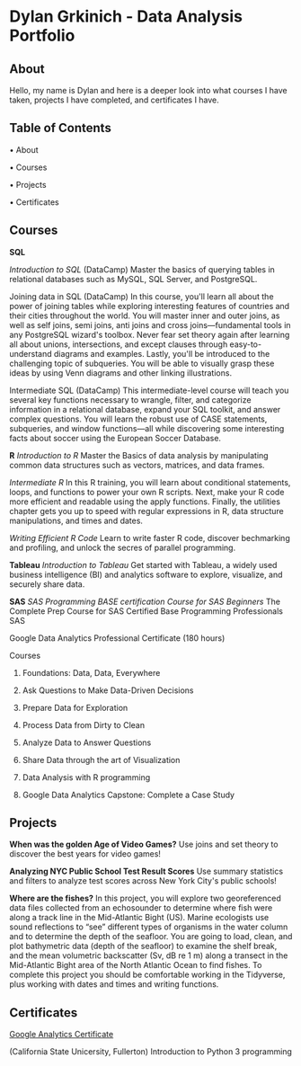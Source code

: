 # Dylan Grkinich - Data Analysis Portfolio
## About

Hello, my name is Dylan and here is a deeper look into what courses I have taken, projects I have completed, and certificates I have.

## Table of Contents

•	About

• Courses

• Projects

• Certificates

## Courses

**SQL**

*Introduction to SQL* (DataCamp)
Master the basics of querying tables in relational databases such as MySQL, SQL Server, and PostgreSQL.

Joining data in SQL (DataCamp)
In this course, you'll learn all about the power of joining tables while exploring interesting features of countries and their cities throughout the world. You will master inner and outer joins, as well as self joins, semi joins, anti joins and cross joins—fundamental tools in any PostgreSQL wizard's toolbox. Never fear set theory again after learning all about unions, intersections, and except clauses through easy-to-understand diagrams and examples. Lastly, you'll be introduced to the challenging topic of subqueries. You will be able to visually grasp these ideas by using Venn diagrams and other linking illustrations.

Intermediate SQL (DataCamp)
This intermediate-level course will teach you several key functions necessary to wrangle, filter, and categorize information in a relational database, expand your SQL toolkit, and answer complex questions. You will learn the robust use of CASE statements, subqueries, and window functions—all while discovering some interesting facts about soccer using the European Soccer Database.

**R**
*Introduction to R*
Master the Basics of data analysis by manipulating common data structures such as vectors, matrices, and data frames.

*Intermediate R*
In this R training, you will learn about conditional statements, loops, and functions to power your own R scripts. Next, make your R code more efficient and readable using the apply functions. Finally, the utilities chapter gets you up to speed with regular expressions in R, data structure manipulations, and times and dates.

*Writing Efficient R Code*
Learn to write faster R code, discover bechmarking and profiling, and unlock the secres of parallel programming.

**Tableau**
*Introduction to Tableau*
Get started with Tableau, a widely used business intelligence (BI) and analytics software to explore, visualize, and securely share data.

**SAS**
*SAS Programming BASE certification Course for SAS Beginners*
The Complete Prep Course for SAS Certified Base Programming Professionals SAS


Google Data Analytics Professional Certificate (180 hours)

Courses
1. Foundations: Data, Data, Everywhere

2. Ask Questions to Make Data-Driven Decisions

3. Prepare Data for Exploration

4. Process Data from Dirty to Clean

5. Analyze Data to Answer Questions

6. Share Data through the art of Visualization

7. Data Analysis with R programming

8. Google Data Analytics Capstone: Complete a Case Study

## Projects

**When was the golden Age of Video Games?**
Use joins and set theory to discover the best years for video games!

**Analyzing NYC Public School Test Result Scores**
Use summary statistics and filters to analyze test scores across New York City's public schools!

**Where are the fishes?**
In this project, you will explore two georeferenced data files collected from an echosounder to determine where fish were along a track line in the Mid-Atlantic Bight (US). Marine ecologists use sound reflections to “see” different types of organisms in the water column and to determine the depth of the seafloor. You are going to load, clean, and plot bathymetric data (depth of the seafloor) to examine the shelf break, and the mean volumetric backscatter (Sv, dB re 1 m) along a transect in the Mid-Atlantic Bight area of the North Atlantic Ocean to find fishes. To complete this project you should be comfortable working in the Tidyverse, plus working with dates and times and writing functions.

## Certificates

[Google Analytics Certificate]([url](https://www.coursera.org/professional-certificates/google-data-analytics?utm_source=google&utm_medium=institutions&utm_campaign=gwgsite#courses))

(California State Unicersity, Fullerton) Introduction to Python 3 programming
